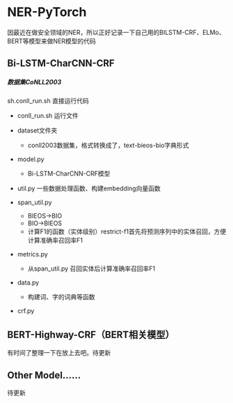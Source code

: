 # NER-PyTorch

因最近在做安全领域的NER，所以正好记录一下自己用的BILSTM-CRF、ELMo、BERT等模型来做NER模型的代码

## Bi-LSTM-CharCNN-CRF

##### 数据集CoNLL2003

sh.conll_run.sh 直接运行代码

- conll_run.sh 运行文件
- dataset文件夹

  - conll2003数据集，格式转换成了，text-bieos-bio字典形式
- model.py
  - Bi-LSTM-CharCNN-CRF模型
- util.py  一些数据处理函数、构建embedding向量函数
- span_util.py  
  - BIEOS->BIO 
  - BIO->BIEOS
  - 计算F1的函数（实体级别）restrict-f1首先将预测序列中的实体召回，方便计算准确率召回率F1
- metrics.py

  - 从span_util.py 召回实体后计算准确率召回率F1
- data.py

  - 构建词、字的词典等函数
- crf.py

## BERT-Highway-CRF（BERT相关模型）

有时间了整理一下在放上去吧。待更新

## Other Model......

待更新